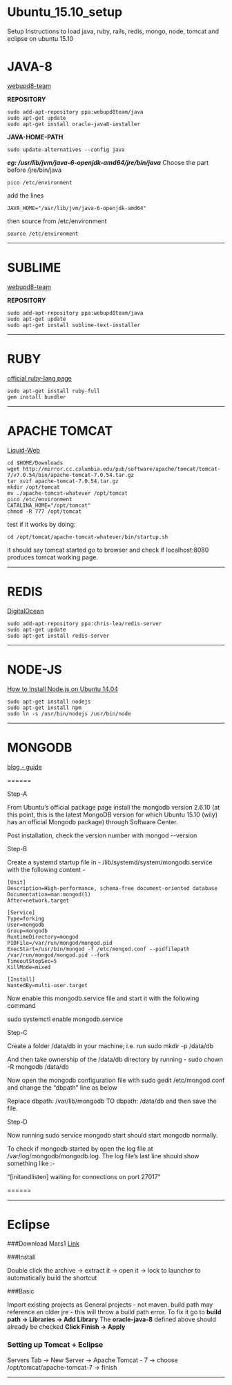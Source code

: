 # Ubuntu_15.10_setup
Setup Instructions to load java, ruby, rails, redis, mongo, node, tomcat and eclipse on ubuntu 15.10 

# JAVA-8


[webupd8-team](http://www.webupd8.org/2012/09/install-oracle-java-8-in-ubuntu-via-ppa.html)


__REPOSITORY__
```
sudo add-apt-repository ppa:webupd8team/java
sudo apt-get update
sudo apt-get install oracle-java8-installer
```
__JAVA-HOME-PATH__

```
sudo update-alternatives --config java
```

___eg:  /usr/lib/jvm/java-6-openjdk-amd64/jre/bin/java___
Choose the part before /jre/bin/java

```
pico /etc/environment
```
add the lines 

```
JAVA_HOME="/usr/lib/jvm/java-6-openjdk-amd64"
```

then source from /etc/environment
```
source /etc/environment
```

---

# SUBLIME


[webupd8-team](http://www.webupd8.org/2013/07/sublime-text-3-ubuntu-ppa-now-available.html)


__REPOSITORY__
```
sudo add-apt-repository ppa:webupd8team/java
sudo apt-get update
sudo apt-get install sublime-text-installer
```

---

# RUBY

[official ruby-lang page](https://www.ruby-lang.org/en/documentation/installation/)

```
sudo apt-get install ruby-full
gem install bundler
```

---


# APACHE TOMCAT

[Liquid-Web](http://www.liquidweb.com/kb/how-to-install-apache-tomcat-7-on-ubuntu-14-04/)

```
cd $HOME/Downloads
wget http://mirror.cc.columbia.edu/pub/software/apache/tomcat/tomcat-7/v7.0.54/bin/apache-tomcat-7.0.54.tar.gz
tar xvzf apache-tomcat-7.0.54.tar.gz
mkdir /opt/tomcat
mv ./apache-tomcat-whatever /opt/tomcat
pico /etc/environment
CATALINA_HOME="/opt/tomcat"
chmod -R 777 /opt/tomcat
```
test if it works by doing:

```
cd /opt/tomcat/apache-tomcat-whatever/bin/startup.sh
```

it should say tomcat started
go to browser and check if 
localhost:8080 produces tomcat working page.

---


# REDIS


[DigitalOcean](https://www.digitalocean.com/community/tutorials/how-to-configure-a-redis-cluster-on-ubuntu-14-04)


```
sudo add-apt-repository ppa:chris-lea/redis-server
sudo apt-get update
sudo apt-get install redis-server
```
---

# NODE-JS


[How to Install Node.js on Ubuntu 14.04](http://www.hostingadvice.com/how-to/install-nodejs-ubuntu-14-04/#ubuntu-package-manager)


```
sudo apt-get install nodejs
sudo apt-get install npm
sudo ln -s /usr/bin/nodejs /usr/bin/node
```

---

# MONGODB
[blog - guide](https://rohan-paul.github.io/mongodb_in_ubuntu/2015/09/03/How_to_Install_MongoDB_Iin_Ubuntu-15.04.html)

======

Step-A

From Ubuntu’s official package page install the mongodb version 2.6.10 (at this point, this is the latest MongoDB version for which Ubuntu 15.10 (wily) has an official Mongodb package) through Software Center.

Post installation, check the version number with mongod --version

Step-B

Create a systemd startup file in - /lib/systemd/system/mongodb.service with the following content -

```
[Unit]
Description=High-performance, schema-free document-oriented database
Documentation=man:mongod(1)
After=network.target

[Service]
Type=forking
User=mongodb
Group=mongodb
RuntimeDirectory=mongod
PIDFile=/var/run/mongod/mongod.pid
ExecStart=/usr/bin/mongod -f /etc/mongod.conf --pidfilepath /var/run/mongod/mongod.pid --fork
TimeoutStopSec=5
KillMode=mixed

[Install]
WantedBy=multi-user.target
```


Now enable this mongodb.service file and start it with the following command

sudo systemctl enable mongodb.service

Step-C

Create a folder /data/db in your machine; i.e. run sudo mkdir -p /data/db

And then take ownership of the /data/db directory by running - sudo chown -R mongodb /data/db

Now open the mongodb configuration file with sudo gedit /etc/mongod.conf and change the “dbpath” line as below

Replace dbpath: /var/lib/mongodb TO dbpath: /data/db and then save the file.

Step-D

Now running sudo service mongodb start should start mongodb normally.

To check if mongodb started by open the log file at /var/log/mongodb/mongodb.log. The log file’s last line should show something like :-

“[initandlisten] waiting for connections on port 27017”



======


---

# Eclipse

###Download Mars1
[Link](http://www.eclipse.org/downloads/packages/eclipse-ide-java-ee-developers/mars1)



###Install


Double click the archive -> extract it -> open it -> lock to launcher to automatically build the shortcut



###Basic


Import existing projects as General projects - not maven.
build path may reference an older jre - this will throw a build path error.
To fix it go to __build path -> Libraries -> Add Library__ 
The __oracle-java-8__ defined above should already be checked
__Click Finish -> Apply__


### Setting up Tomcat + Eclipse
Servers Tab -> New Server -> Apache Tomcat - 7 -> choose /opt/tomcat/apache-tomcat-7 -> finish


---





